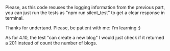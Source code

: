 Please, as this code resuses the logging information from the previous part, you can just run the tests as "npm run silent_test" to get a clear response in terminal.

Thanks for undertand. Please, be patient with me: I'm learning :)

As for 4.10, the test "can create a new blog" I would just check if it returned a 201 instead of count the number of blogs.